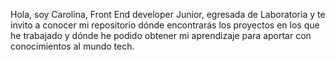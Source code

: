Hola, soy Carolina, Front End developer Junior, egresada de Laboratoria y te invito a conocer mi repositorio dónde encontrarás los proyectos en los que he trabajado y dónde he podido obtener mi aprendizaje para aportar con conocimientos al mundo tech.
